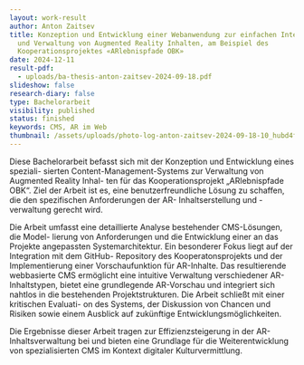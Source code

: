 ```yaml
---
layout: work-result
author: Anton Zaitsev
title: Konzeption und Entwicklung einer Webanwendung zur einfachen Integration
  und Verwaltung von Augmented Reality Inhalten, am Beispiel des
  Kooperationsprojektes «ARlebnispfade OBK»
date: 2024-12-11
result-pdf:
  - uploads/ba-thesis-anton-zaitsev-2024-09-18.pdf
slideshow: false
research-diary: false
type: Bachelorarbeit
visibility: published
status: finished
keywords: CMS, AR im Web
thumbnail: /assets/uploads/photo-log-anton-zaitsev-2024-09-18-10_hubd4f6ee98d8a4fc89b5459d6ffa9f0eb_287524_1600x0_resize_q100_linear.jpg
---
```

Diese Bachelorarbeit befasst sich mit der Konzeption und Entwicklung eines speziali- sierten Content-Management-Systems zur Verwaltung von Augmented Reality Inhal- ten für das Kooperationsprojekt „ARlebnispfade OBK“. Ziel der Arbeit ist es, eine benutzerfreundliche Lösung zu schaffen, die den spezifischen Anforderungen der AR- Inhaltserstellung und -verwaltung gerecht wird.

Die Arbeit umfasst eine detaillierte Analyse bestehender CMS-Lösungen, die Model- lierung von Anforderungen und die Entwicklung einer an das Projekte angepassten Systemarchitektur. Ein besonderer Fokus liegt auf der Integration mit dem GitHub- Repository des Kooperatonsprojekts und der Implementierung einer Vorschaufunktion für AR-Inhalte.
Das resultierende webbasierte CMS ermöglicht eine intuitive Verwaltung verschiedener AR-Inhaltstypen, bietet eine grundlegende AR-Vorschau und integriert sich nahtlos in die bestehenden Projektstrukturen. Die Arbeit schließt mit einer kritischen Evaluati- on des Systems, der Diskussion von Chancen und Risiken sowie einem Ausblick auf zukünftige Entwicklungsmöglichkeiten.

Die Ergebnisse dieser Arbeit tragen zur Effizienzsteigerung in der AR-Inhaltsverwaltung bei und bieten eine Grundlage für die Weiterentwicklung von spezialisierten CMS im Kontext digitaler Kulturvermittlung.
